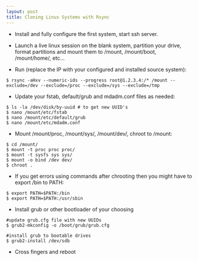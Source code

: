 ```yaml
---
layout: post
title: Cloning Linux Systems with Rsync
---
```





- Install and fully configure the first system, start ssh server.

- Launch a live linux session on the blank system, partition your drive, format partitions and mount them to /mount, /mount/boot, /mount/home/, etc...

- Run (replace the IP with your configured and installed source system):
```
$ rsync -aHxv --numeric-ids --progress root@1.2.3.4:/* /mount --exclude=/dev --exclude=/proc --exclude=/sys --exclude=/tmp
```

- Update your fstab, default/grub and mdadm.conf files as needed:
```
$ ls -la /dev/disk/by-uuid # to get new UUID's 
$ nano /mount/etc/fstab
$ nano /mount/etc/default/grub
$ nano /mount/etc/mdadm.conf
```

- Mount /mount/proc, /mount/sys/, /mount/dev/, chroot to /mount:
```
$ cd /mount/ 
$ mount -t proc proc proc/ 
$ mount -t sysfs sys sys/ 
$ mount -o bind /dev dev/ 
$ chroot .
```

- If you get errors using commands after chrooting then you might have to export /bin to PATH:
```
$ export PATH=$PATH:/bin
$ export PATH=$PATH:/usr/sbin
```

- Install grub or other bootloader of your choosing
```
#update grub.cfg file with new UUIDs
$ grub2-mkconfig -o /boot/grub/grub.cfg

#install grub to bootable drives
$ grub2-install /dev/sdb
```

- Cross fingers and reboot
